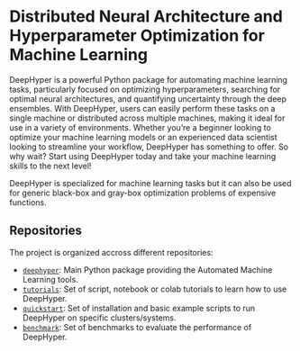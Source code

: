 # Distributed Neural Architecture and Hyperparameter Optimization for Machine Learning

DeepHyper is a powerful Python package for automating machine learning tasks, particularly focused on optimizing hyperparameters, searching for optimal neural architectures, and quantifying uncertainty through the deep ensembles. With DeepHyper, users can easily perform these tasks on a single machine or distributed across multiple machines, making it ideal for use in a variety of environments. Whether you’re a beginner looking to optimize your machine learning models or an experienced data scientist looking to streamline your workflow, DeepHyper has something to offer. So why wait? Start using DeepHyper today and take your machine learning skills to the next level!

DeepHyper is specialized for machine learning tasks but it can also be used for generic black-box and gray-box optimization problems of expensive functions.

## Repositories

The project is organized accross different repositories:


- [`deephyper`](https://github.com/deephyper/deephyper): Main Python package providing the Automated Machine Learning tools. 
- [`tutorials`](https://github.com/deephyper/tutorials): Set of script, notebook or colab tutorials to learn how to use DeepHyper. 
- [`quickstart`](https://github.com/deephyper/quickstart): Set of installation and basic example scripts to run DeepHyper on specific clusters/systems. 
- [`benchmark`](https://github.com/deephyper/benchmark): Set of benchmarks to evaluate the performance of DeepHyper. 
